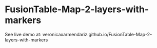 FusionTable-Map-2-layers-with-markers
=====================================
See live demo at: veronicaxarmendariz.github.io/FusionTable-Map-2-layers-with-markers
